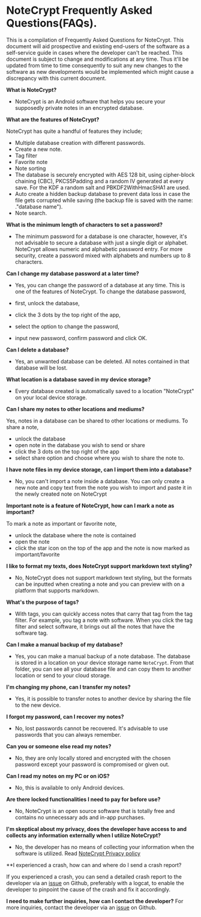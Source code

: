# NoteCrypt Frequently Asked Questions(FAQs).
This is a compilation of Frequently Asked Questions for NoteCrypt. This document will aid prospective and existing end-users of the software as a self-service guide in cases where the developer can't be reached. This document is subject to change and modifications at any time. Thus it'll be updated from time to time consequently to suit any new changes to the software as new developments would be implemented which might cause a discrepancy with this current document.

**What is NoteCrypt?**
- NoteCrypt is an Android software that helps you secure your supposedly private notes in an encrypted database.

**What are the features of NoteCrypt?**

NoteCrypt has quite a handful of features they include;

- Multiple database creation with different passwords.
- Create a new note.
- Tag filter
- Favorite note
- Note sorting
- The database is securely encrypted with AES 128 bit, using cipher-block chaining (CBC), PKCS5Padding and a random IV generated at every save. For the KDF a random salt and PBKDF2WithHmacSHA1 are used.
- Auto create a hidden backup database to prevent data loss in case the file gets corrupted while saving (the backup file is saved with the name: ."database name").
- Note search.

**What is the minimum length of characters to set a password?**

- The minimum password for a database is one character, however, it's not advisable to secure a database with just a single digit or alphabet. NoteCrypt allows numeric and alphabetic password entry. For more security, create a password mixed with alphabets and numbers up to 8 characters.

**Can I change my database password at a later time?**

- Yes, you can change the password of a database at any time. This is one of the features of NoteCrypt. To change the database password, 

- first, unlock the database, 
- click the 3 dots by the top right of the app, 
- select the option to change the password,
- input new password, confirm password and click OK.

**Can I delete a database?**

- Yes, an unwanted database can be deleted. All notes contained in that database will be lost.

**What location is a database saved in my device storage?**

- Every database created is automatically saved to a location "NoteCrypt" on your local device storage. 

**Can I share my notes to other locations and mediums?**

Yes, notes in a database can be shared to other locations or mediums. To share a note,

- unlock the database
- open note in the database you wish to send or share
- click the 3 dots on the top right of the app
- select share option and choose where you wish to share the note to.

**I have note files in my device storage, can I import them into a database?**

- No, you can't import a note inside a database. You can only create a new note and copy text from the note you wish to import and paste it in the newly created note on NoteCrypt

**Important note is a feature of NoteCrypt, how can I mark a note as important?**

To mark a note as important or favorite note,
- unlock the database where the note is contained
- open the note 
- click the star icon on the top of the app and the note is now marked as important/favorite

**I like to format my texts, does NoteCrypt support markdown text styling?**

- No, NoteCrypt does not support markdown text styling, but the formats can be inputted when creating a note and you can preview with on a platform that supports markdown.

**What's the purpose of tags?**

- With tags, you can quickly access notes that carry that tag from the tag filter. For example, you tag a note with software. When you click the tag filter and select software, it brings out all the notes that have the software tag.

**Can I make a manual backup of my database?** 

- Yes, you can make a manual backup of a note database. The database is stored in a location on your device storage name ```NoteCrypt```. From that folder, you can see all your database file and can copy them to another location or send to your cloud storage.

**I'm changing my phone, can I transfer my notes?**

- Yes, it is possible to transfer notes to another device by sharing the file to the new device. 

**I forgot my password, can I recover my notes?** 

- No, lost passwords cannot be recovered. It's advisable to use passwords that you can always remember.

**Can you or someone else read my notes?** 

- No, they are only locally stored and encrypted with the chosen password except your password is compromised or given out.

**Can I read my notes on my PC or on iOS?** 

- No, this is available to only Android devices.

**Are there locked functionalities I need to pay for before use?**

- No, NoteCrypt is an open source software that is totally free and contains no unnecessary ads and in-app purchases.

**I'm skeptical about my privacy, does the developer have access to and collects any information externally when I utilize NoteCrypt?**

- No, the developer has no means of collecting your information when the software is utilized. Read [NoteCrypt Privacy policy](https://github.com/RyuzakiKK/NoteCrypt/blob/master/Privacy.md)

**I experienced a crash, how can and where do I send a crash report?

If you experienced a crash, you can send a detailed crash report to the developer via an [issue](https://github.com/RyuzakiKK/NoteCrypt/issues/new) on Github, preferably with a logcat, to enable the developer to pinpoint the cause of the crash and fix it accordingly.

**I need to make further inquiries, how can I contact the developer?**
For more inquiries, contact the developer via an [issue](https://github.com/RyuzakiKK/NoteCrypt/issues/new) on Github.
